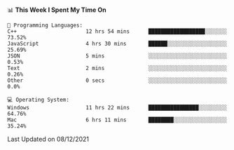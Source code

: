 
<!--START_SECTION:waka-->
📊 **This Week I Spent My Time On** 

```text
💬 Programming Languages: 
C++                      12 hrs 54 mins      ██████████████████░░░░░░░   73.52% 
JavaScript               4 hrs 30 mins       ██████░░░░░░░░░░░░░░░░░░░   25.69% 
JSON                     5 mins              ░░░░░░░░░░░░░░░░░░░░░░░░░   0.53% 
Text                     2 mins              ░░░░░░░░░░░░░░░░░░░░░░░░░   0.26% 
Other                    0 secs              ░░░░░░░░░░░░░░░░░░░░░░░░░   0.0%

💻 Operating System: 
Windows                  11 hrs 22 mins      ████████████████░░░░░░░░░   64.76% 
Mac                      6 hrs 11 mins       ████████░░░░░░░░░░░░░░░░░   35.24%

```


 Last Updated on 08/12/2021
<!--END_SECTION:waka-->
